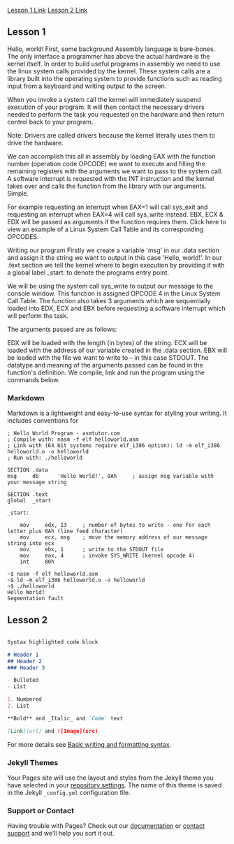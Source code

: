 [Lesson 1 Link](#lesson-1)
[Lesson 2 Link](#lesson-2)
## Lesson 1

Hello, world!
First, some background
Assembly language is bare-bones. The only interface a programmer has above the actual hardware is the kernel itself. In order to build useful programs in assembly we need to use the linux system calls provided by the kernel. These system calls are a library built into the operating system to provide functions such as reading input from a keyboard and writing output to the screen.

When you invoke a system call the kernel will immediately suspend execution of your program. It will then contact the necessary drivers needed to perform the task you requested on the hardware and then return control back to your program.

Note: Drivers are called drivers because the kernel literally uses them to drive the hardware.

We can accomplish this all in assembly by loading EAX with the function number (operation code OPCODE) we want to execute and filling the remaining registers with the arguments we want to pass to the system call. A software interrupt is requested with the INT instruction and the kernel takes over and calls the function from the library with our arguments. Simple.

For example requesting an interrupt when EAX=1 will call sys_exit and requesting an interrupt when EAX=4 will call sys_write instead. EBX, ECX & EDX will be passed as arguments if the function requires them. Click here to view an example of a Linux System Call Table and its corresponding OPCODES.

Writing our program
Firstly we create a variable 'msg' in our .data section and assign it the string we want to output in this case 'Hello, world!'. In our .text section we tell the kernel where to begin execution by providing it with a global label _start: to denote the programs entry point.

We will be using the system call sys_write to output our message to the console window. This function is assigned OPCODE 4 in the Linux System Call Table. The function also takes 3 arguments which are sequentially loaded into EDX, ECX and EBX before requesting a software interrupt which will perform the task.

The arguments passed are as follows:

EDX will be loaded with the length (in bytes) of the string.
ECX will be loaded with the address of our variable created in the .data section.
EBX will be loaded with the file we want to write to – in this case STDOUT.
The datatype and meaning of the arguments passed can be found in the function's definition.
We compile, link and run the program using the commands below.

### Markdown

Markdown is a lightweight and easy-to-use syntax for styling your writing. It includes conventions for

```
; Hello World Program - asmtutor.com
; Compile with: nasm -f elf helloworld.asm
; Link with (64 bit systems require elf_i386 option): ld -m elf_i386 helloworld.o -o helloworld
; Run with: ./helloworld
 
SECTION .data
msg     db      'Hello World!', 0Ah     ; assign msg variable with your message string
 
SECTION .text
global  _start
 
_start:
 
    mov     edx, 13     ; number of bytes to write - one for each letter plus 0Ah (line feed character)
    mov     ecx, msg    ; move the memory address of our message string into ecx
    mov     ebx, 1      ; write to the STDOUT file
    mov     eax, 4      ; invoke SYS_WRITE (kernel opcode 4)
    int     80h
```
```
~$ nasm -f elf helloworld.asm
~$ ld -m elf_i386 helloworld.o -o helloworld
~$ ./helloworld
Hello World!
Segmentation fault
```

## Lesson 2
```
```
```markdown
Syntax highlighted code block

# Header 1
## Header 2
### Header 3

- Bulleted
- List

1. Numbered
2. List

**Bold** and _Italic_ and `Code` text

[Link](url) and ![Image](src)
```

For more details see [Basic writing and formatting syntax](https://docs.github.com/en/github/writing-on-github/getting-started-with-writing-and-formatting-on-github/basic-writing-and-formatting-syntax).

### Jekyll Themes

Your Pages site will use the layout and styles from the Jekyll theme you have selected in your [repository settings](https://github.com/Rubender353/x64AssemblyLessons/settings/pages). The name of this theme is saved in the Jekyll `_config.yml` configuration file.

### Support or Contact

Having trouble with Pages? Check out our [documentation](https://docs.github.com/categories/github-pages-basics/) or [contact support](https://support.github.com/contact) and we’ll help you sort it out.

